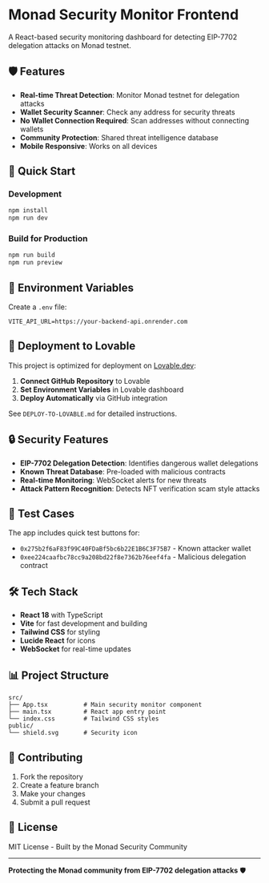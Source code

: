 # Monad Security Monitor Frontend

A React-based security monitoring dashboard for detecting EIP-7702 delegation attacks on Monad testnet.

## 🛡️ Features

- **Real-time Threat Detection**: Monitor Monad testnet for delegation attacks
- **Wallet Security Scanner**: Check any address for security threats
- **No Wallet Connection Required**: Scan addresses without connecting wallets
- **Community Protection**: Shared threat intelligence database
- **Mobile Responsive**: Works on all devices

## 🚀 Quick Start

### Development

```bash
npm install
npm run dev
```

### Build for Production

```bash
npm run build
npm run preview
```

## 🔧 Environment Variables

Create a `.env` file:

```
VITE_API_URL=https://your-backend-api.onrender.com
```

## 📱 Deployment to Lovable

This project is optimized for deployment on [Lovable.dev](https://lovable.dev):

1. **Connect GitHub Repository** to Lovable
2. **Set Environment Variables** in Lovable dashboard
3. **Deploy Automatically** via GitHub integration

See `DEPLOY-TO-LOVABLE.md` for detailed instructions.

## 🔒 Security Features

- **EIP-7702 Delegation Detection**: Identifies dangerous wallet delegations
- **Known Threat Database**: Pre-loaded with malicious contracts
- **Real-time Monitoring**: WebSocket alerts for new threats
- **Attack Pattern Recognition**: Detects NFT verification scam style attacks

## 🧪 Test Cases

The app includes quick test buttons for:
- `0x275b2f6aF83f99C40FDaBf5bc6b22E1B6C3F75B7` - Known attacker wallet
- `0xee224caafbc78cc9a208bd22f8e7362b76eef4fa` - Malicious delegation contract

## 🛠️ Tech Stack

- **React 18** with TypeScript
- **Vite** for fast development and building
- **Tailwind CSS** for styling
- **Lucide React** for icons
- **WebSocket** for real-time updates

## 📊 Project Structure

```
src/
├── App.tsx          # Main security monitor component
├── main.tsx         # React app entry point
└── index.css        # Tailwind CSS styles
public/
└── shield.svg       # Security icon
```

## 🤝 Contributing

1. Fork the repository
2. Create a feature branch
3. Make your changes
4. Submit a pull request

## 📄 License

MIT License - Built by the Monad Security Community

---

**Protecting the Monad community from EIP-7702 delegation attacks** 🛡️